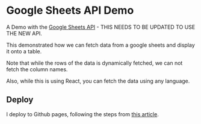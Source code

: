 # Google Sheets API Demo

A Demo with the [Google Sheets API](https://developers.google.com/sheets/) - THIS NEEDS TO BE UPDATED TO USE THE NEW API.

This demonstrated how we can fetch data from a google sheets and display it onto a table.

Note that while the rows of the data is dynamically fetched, we can not fetch the column names.

Also, while this is using React, you can fetch the data using any language.

## Deploy

I deploy to Github pages, following the steps from [this article](https://github.com/gitname/react-gh-pages).
